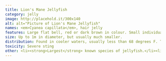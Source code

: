 ```yaml
---
title: Lion's Mane Jellyfish
category: jelly
image: http://placehold.it/300x140
alt: alt="Picture of Lion's Mane Jellyfish"
names: <em>Cyanea capillata</em>, hair jelly
features: Large flat bell, red or dark brown in colour. Small individuals can have a yellowish colour. Masses of many long tentacles.
size: Up to 1m in diameter, but usually much smaller.
distribution: Found in cooler waters, usually less than 68 degrees F. They may be found in the North Atlantic Ocean, including the Gulf of Maine and off the coasts of Europe, and in the Pacific Ocean.
toxicity: Severe sting
other: <li><strong>Largest</strong> known species of jellyfish.</li><li>The largest recorded specimen found had washed up on the shore of Massachusetts Bay in 1870, and had a bell (body) with a diameter of 7 feet 6 inches (2.29 m) and tentacles 120 feet (37 m) long.</li>
---
```

